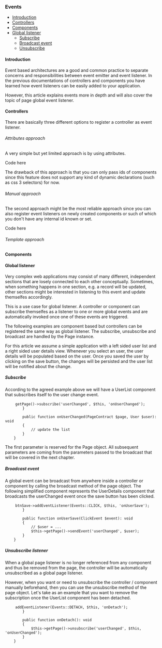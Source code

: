 <h3 class="doc-title">Events</h3>

- [Introduction](#introduction)
- [Controllers](#controllers)
- [Components](#components)
- [Global listener](#global-listener)
	- [Subscribe](#subscribe-listener)
    - [Broadcast event](#broadcast-event)
    - [Unsubscribe](#unsubscribe-listener)


<h4><a id="introduction">Introduction</a></h4>
Event based architectures are a good and common practice to separate concerns and responsibilities between event emitter and event listener. In the previous documentations of controllers and components you have learned how event listeners can be easily added to your application.

However, this article explains events more in depth and will also cover the topic of page global event listener.

<h4><a id="controllers">Controllers</a></h4>
There are basically three different options to register a controller as event listener.

<h6>Attributes approach</h6>
A very simple but yet limited approach is by using attributes.

Code here

The drawback of this approach is that you can only pass ids of components since this feature does not support any kind of dynamic declarations (such as css 3 selectors) for now. 

<h6>Manual approach</h6>
The second approach might be the most reliable approach since you can also register event listeners on newly created components or such of which you don't have any internal id known or set.

Code here

<h6>Template approach</h6>

<h4><a id="components">Components</a></h4>

<h4><a id="global-listener">Global listener</a></h4>

Very complex web applications may consist of many different, independent sections that are losely connected to each other conceptually. Sometimes, when something happens in one section, e.g. a record will be updated, other sections might be interested in listening to this event and update themselfes accordingly. 

This is a use case for global listener. A controller or component can subscribe themselfes as a listener to one or more global events and are automatically invoked once one of these events are triggered. 

The following examples are component based but controllers can be registered the same way as global listener. The subscribe, unsubscribe and broadcast are handled by the Page instance.

For this article we assume a simple application with a left sided user list and a right sided user details view. Whenever you select an user, the user details will be populated based on the user. Once you saved the user by clicking on the save button, the changes will be persisted and the user list will be notified about the change.

<h5><a id="subscribe-listener">Subscribe</a></h5>

According to the agreed example above we will have a UserList component that subscribes itself to the user change event. 

<pre class="code-white language-php">
	<code class="imp-code language-php"><?php

	class UserList extends Ul
	{
        public function afterCreateChildren(): void
        {
        	parent::afterCreateChildren();
        	$this->getPage()->subscribe('userChanged', $this, 'onUserChanged');
        }
        
        public function onUserChanged(PageContract $page, User $user): void
        {
        	// update the list
        }
	}</code>
</pre>

The first parameter is reserved for the Page object. All subsequent parameters are coming from the parameters passed to the broadcast that will be covered in the next chapter. 

<h5><a id="broadcast-event">Broadcast event</a></h5>

A global event can be broadcast from anywhere inside a controller or component by calling the <span class="code-hint">broadcast</span> method of the page object. The following simplified component represents the UserDetails component that broadcasts the <span class="code-hint">userChanged</span> event once the save button has been clicked.

<pre class="code-white language-php">
	<code class="imp-code language-php"><?php

	class UserDetails extends Div
	{
        private ?Button $btnSave = null;
        
        public function afterCreateChildren(): void
        {
        	parent::afterCreateChildren();
            $this->btnSave->addEventListener(Events::CLICK, $this, 'onUserSave');
        }
        
        public function onUserSave(ClickEvent $event): void
        {
        	// $user = ...
            $this->getPage()->sendEvent('userChanged', $user);
        }
	}</code>
</pre>

<h5><a id="unsubscribe-listener">Unsubscribe listener</a></h5>

When a global page listener is no longer referenced from any component and thus be removed from the page, the controller will be automatically unsubscribed as a global page listener. 

However, when you want or need to unsubscribe the controller / component manually beforehand, then you can use the unsubscribe method of the page object. Let's take as an example that you want to remove the subscription once the UserList component has been detached.

<pre class="code-white language-php">
	<code class="imp-code language-php"><?php

	class UserList extends Ul
	{
        public function afterCreateChildren(): void
        {
        	parent::afterCreateChildren();
        	$this->addEventListener(Events::DETACH, $this, 'onDetach');
        }
        
        public function onDetach(): void
        {
        	$this->getPage()->unsubscribe('userChanged', $this, 'onUserChanged');
        }
	}</code>
</pre>
